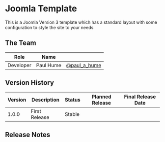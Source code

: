 # Joomla Template

This is a Joomla Version 3 template which has a standard layout with some configuration to style the site to your needs

## The Team

| Role      | Name          |                                                |
| --------- | ------------- | ---------------------------------------------- |
| Developer | Paul Hume     | [@paul_a_hume](http://twitter.com/paul_a_hume) |

## Version History

| Version | Description         | Status      | Planned Release | Final Release Date |
| ------- | ------------------- | ----------- | :-------------: | :----------------: |
| 1.0.0   | First Release       | Stable      |                 |                    |

## Release Notes
